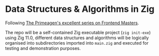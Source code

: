 # Data Structures & Algorithms in Zig

Following [The Primeagen's excellent series on Frontend Masters](https://frontendmasters.com/courses/algorithms/).

The repo will be a self-contained Zig executable project (`zig init-exe`) using Zig 11.0, different data structures and algorithms will be logically organised into subdirectories imported into `main.zig` and executed for testing and demonstration purposes.
